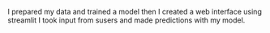 I prepared my data and trained a model then I created a web interface using streamlit I took input from susers and made predictions with my model.
